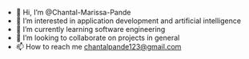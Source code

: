 - 👋 Hi, I’m @Chantal-Marissa-Pande
- 👀 I’m interested in application development and artificial intelligence
- 🌱 I’m currently learning software engineering
- 💞️ I’m looking to collaborate on projects in general
- 📫 How to reach me chantalpande123@gmail.com

<!---
Chantal-Marissa-Pande/Chantal-Marissa-Pande is a ✨ special ✨ repository because its `README.md` (this file) appears on your GitHub profile.
You can click the Preview link to take a look at your changes.
--->
